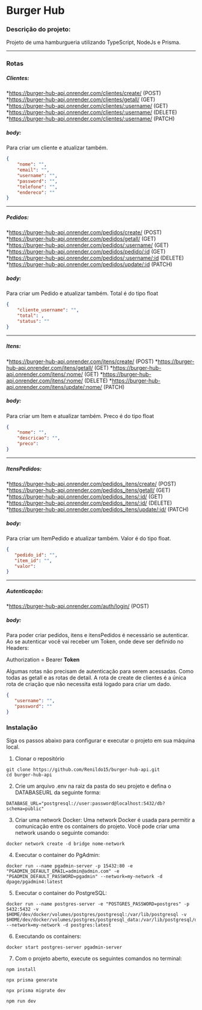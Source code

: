 # Burger Hub

### Descrição do projeto:

Projeto de uma hamburgueria utilizando TypeScript, NodeJs e Prisma.

---
### Rotas

##### Clientes:
*https://burger-hub-api.onrender.com/clientes/create/ (POST)
*https://burger-hub-api.onrender.com/clientes/getall/ (GET)
*https://burger-hub-api.onrender.com/clientes/:username/ (GET)
*https://burger-hub-api.onrender.com/clientes/:username/ (DELETE)
*https://burger-hub-api.onrender.com/clientes/:username/ (PATCH)

##### body:
Para criar um cliente e atualizar também.
```json
{
    "nome": "", 
    "email": "", 
    "username": "", 
    "password": "",
    "telefone": "", 
    "endereco": ""
}
```
---


##### Pedidos:
*https://burger-hub-api.onrender.com/pedidos/create/ (POST)
*https://burger-hub-api.onrender.com/pedidos/getall/ (GET)
*https://burger-hub-api.onrender.com/pedidos/:username/ (GET)
*https://burger-hub-api.onrender.com/pedidos/pedido/:id (GET)
*https://burger-hub-api.onrender.com/pedidos/:username/:id (DELETE)
*https://burger-hub-api.onrender.com/pedidos/update/:id (PATCH)

##### body:
Para criar um Pedido e atualizar também. Total é do tipo float 
```json
{
    "cliente_username": "", 
    "total": , 
    "status": "" 
}
```
---

##### Itens:
*https://burger-hub-api.onrender.com/itens/create/ (POST)
*https://burger-hub-api.onrender.com/itens/getall/ (GET)
*https://burger-hub-api.onrender.com/itens/:nome/ (GET)
*https://burger-hub-api.onrender.com/itens/:nome/ (DELETE)
*https://burger-hub-api.onrender.com/itens/update/:nome/ (PATCH)

##### body:
Para criar um Item e atualizar também. Preco é do tipo float
```json
{
    "nome": "", 
    "descricao": "", 
    "preco":  
}
```
---

##### ItensPedidos:
*https://burger-hub-api.onrender.com/pedidos_itens/create/ (POST)
*https://burger-hub-api.onrender.com/pedidos_itens/getall/ (GET)
*https://burger-hub-api.onrender.com/pedidos_itens/:id/ (GET)
*https://burger-hub-api.onrender.com/pedidos_itens/:id/ (DELETE)
*https://burger-hub-api.onrender.com/pedidos_itens/update/:id/ (PATCH)

##### body:
Para criar um ItemPedido e atualizar também. Valor é do tipo float.
```json
{
   "pedido_id": "", 
   "item_id": "", 
   "valor": 
}
```
---


##### Autenticação:
*https://burger-hub-api.onrender.com/auth/login/ (POST)

##### body:
Para poder criar pedidos, itens e itensPedidos é necessário se autenticar. Ao se autenticar você vai receber um Token, onde deve ser definido no Headers:

Authorization = Bearer <strong>Token</strong>

Algumas rotas não precisam de autenticação para serem acessadas. Como todas as getall e as rotas de detail. A rota de create de clientes é a única rota de criação que não necessita está logado para criar um dado.
```json
{
   "username": "", 
   "password": ""
}
```



### Instalação
Siga os passos abaixo para configurar e executar o projeto em sua máquina local.

1. Clonar o repositório

```console
git clone https://github.com/Renildo15/burger-hub-api.git
cd burger-hub-api
```

2. Crie um arquivo .env na raiz da pasta do seu projeto e defina o DATABASEURL da seguinte forma:
```console
DATABASE_URL="postgresql://user:password@localhost:5432/db?schema=public"
```

3. Criar uma network Docker:
Uma network Docker é usada para permitir a comunicação entre os containers do projeto. Você pode criar uma network usando o seguinte comando:

```console
docker network create -d bridge nome-network
```
4. Executar o container do PgAdmin:
```console
docker run --name pgadmin-server -p 15432:80 -e "PGADMIN_DEFAULT_EMAIL=admin@admin.com" -e "PGADMIN_DEFAULT_PASSWORD=pgadmin" --network=my-network -d dpage/pgadmin4:latest

```

5. Executar o container do PostgreSQL:
```console
docker run --name postgres-server -e "POSTGRES_PASSWORD=postgres" -p 5432:5432 -v $HOME/dev/docker/volumes/postgres/postgresql:/var/lib/postgresql -v $HOME/dev/docker/volumes/postgres/postgresql_data:/var/lib/postgresql/data --network=my-network -d postgres:latest

```

6. Executando os containers:
```console
docker start postgres-server pgadmin-server
```

7. Com o projeto aberto, execute os seguintes comandos no terminal:
```console
npm install
```
```console
npx prisma generate
```
```console
npx prisma migrate dev
```
```console
npm run dev
```
